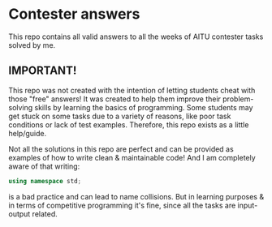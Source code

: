 # Contester answers

This repo contains all valid answers to all the weeks of AITU contester tasks solved by me.

## __IMPORTANT!__
This repo was not created with the intention of letting students cheat with those "free" answers! It was created to help them improve their problem-solving skills by learning the basics of programming. Some students may get stuck on some tasks due to a variety of reasons, like poor task conditions or lack of test examples. Therefore, this repo exists as a little help/guide.

Not all the solutions in this repo are perfect and can be provided as examples of how to write clean & maintainable code! And I am completely aware of that writing:
```cpp
using namespace std;
```
is a bad practice and can lead to name collisions. But in learning purposes & in terms of competitive programming it's fine, since all the tasks are input-output related.